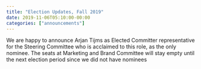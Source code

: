 ```yaml
---
title: "Election Updates, Fall 2019"
date: 2019-11-06T05:10:00-00:00
categories: ["announcements"]
---
```


We are happy to announce Arjan Tijms as Elected Committer representative for the Steering Committee who is acclaimed to this role, as the only nominee. The seats at Marketing and Brand Committee will stay empty until the next election period since we did not have nominees